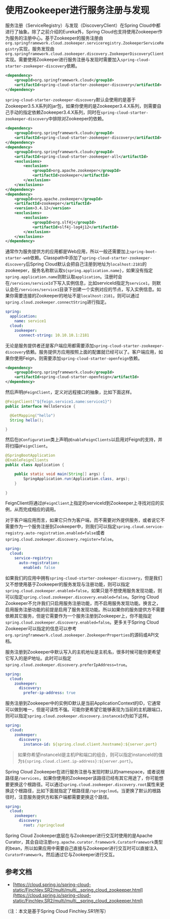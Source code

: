 # 使用Zookeeper进行服务注册与发现

服务注册（ServiceRegistry）与发现（DiscoveryClient）在Spring Cloud中都进行了抽象。除了之前介绍的Eureka外，Spring Cloud也支持使用Zookeeper作为服务的注册中心。基于Zookeeper的服务注册由`org.springframework.cloud.zookeeper.serviceregistry.ZookeeperServiceRegistry`实现，服务发现由`org.springframework.cloud.zookeeper.discovery.ZookeeperDiscoveryClient`实现。需要使用Zookeeper进行服务注册与发现时需要加入`spring-cloud-starter-zookeeper-discovery`依赖。

```xml
<dependency>
    <groupId>org.springframework.cloud</groupId>
    <artifactId>spring-cloud-starter-zookeeper-discovery</artifactId>
</dependency>
```

`spring-cloud-starter-zookeeper-discovery`默认会使用的是基于Zookeeper3.5.X系列的jar包，如果你使用的是Zookeeper3.4.X系列，则需要自己手动的指定依赖Zookeeper3.4.X系列，同时在`spring-cloud-starter-zookeeper-discovery`中排除对Zookeeper的依赖。

```xml
<dependency>
    <groupId>org.springframework.cloud</groupId>
    <artifactId>spring-cloud-starter-zookeeper-discovery</artifactId>
</dependency>
<dependency>
    <groupId>org.springframework.cloud</groupId>
    <artifactId>spring-cloud-starter-zookeeper-all</artifactId>
    <exclusions>
        <exclusion>
            <groupId>org.apache.zookeeper</groupId>
            <artifactId>zookeeper</artifactId>
        </exclusion>
    </exclusions>
</dependency>
<dependency>
    <groupId>org.apache.zookeeper</groupId>
    <artifactId>zookeeper</artifactId>
    <version>3.4.12</version>
    <exclusions>
        <exclusion>
            <groupId>org.slf4j</groupId>
            <artifactId>slf4j-log4j12</artifactId>
        </exclusion>
    </exclusions>
</dependency>
```

通常作为服务提供方的应用都是Web应用，所以一般还需要加上`spring-boot-starter-web`依赖。Classpath中添加了`spring-cloud-starter-zookeeper-discovery`后Spring Cloud默认会把自己注册到地址为`localhost:2181`的zookeeper，服务名称默认取`${spring.application.name}`，如果没有指定`spring.application.name`则默认取`application`。注册时会在`/services/serviceId`下写入实例信息，比如serviceId指定为`service1`，则默认会在`/services/service1`目录下创建一个实例对应的节点，写入实例信息。如果你需要连接的Zookeeper的地址不是`localhost:2181`，则可以通过`spring.cloud.zookeeper.connectString`进行指定。

```yaml
spring:
  application:
    name: service1
  cloud:
    zookeeper:
      connect-string: 10.10.10.1:2181
```

无论是服务提供者还是客户端应用都需要添加`spring-cloud-starter-zookeeper-discovery`依赖。服务提供方应用按照上面的配置就已经可以了。客户端应用，如果你使用Feign，则需要添加`spring-cloud-starter-openfeign`依赖。

```xml
<dependency>
    <groupId>org.springframework.cloud</groupId>
    <artifactId>spring-cloud-starter-openfeign</artifactId>
</dependency>
```

然后声明`@FeignClient`，定义对远程接口的抽象，比如下面这样。

```java
@FeignClient("${feign.service1.name:service1}")
public interface HelloService {

  @GetMapping("hello")
  String hello();

}
```

然后在`@Configuration`类上声明`@EnableFeignClients`以启用对Feign的支持，并将扫描`@FeignClient`。

```java
@SpringBootApplication
@EnableFeignClients
public class Application {

    public static void main(String[] args) {
        SpringApplication.run(Application.class, args);
    }
    
}
```

FeignClient将通过`@FeignClient`上指定的serviceId到Zookeeper上寻找对应的实例，从而完成相应的调用。

对于客户端应用而言，如果它只作为客户端，而不需要对外提供服务，或者说它不需要作为一个服务注册到Zookeeper中，则我们可以指定`spring.cloud.service-registry.auto-registration.enabled=false`或者`spring.cloud.zookeeper.discovery.register=false`。

```yaml
spring:
  cloud:
    service-registry:
      auto-registration:
        enabled: false
```

如果我们的应用中拥有`spring-cloud-starter-zookeeper-discovery`，但是我们又不想使用基于Zookeeper的服务发现与注册功能，则可以指定`spring.cloud.zookeeper.enabled=false`，如果只是不想使用服务发现功能，则可以指定`spring.cloud.zookeeper.discovery.enabled=false`。Spring Cloud Zookeeper不允许我们只启用服务注册功能，而不启用服务发现功能。换言之，启用服务注册功能的前提是启用了服务发现功能。所以如果你的服务提供方不需要依赖其它服务，但是它需要作为一个服务注册到Zookeeper上，你不能指定`spring.cloud.zookeeper.discovery.enabled=false`。更多关于Spring Cloud Zookeeper可以指定的信息可以参考`org.springframework.cloud.zookeeper.ZookeeperProperties`的源码或API文档。

服务注册到Zookeeper中默认写入的主机地址是主机名，很多时候可能你更希望它写入的是IP地址。此时可以指定`spring.cloud.zookeeper.discovery.preferIpAddress=true`。

```yaml
spring:
  cloud:
    zookeeper:
      discovery:
        prefer-ip-address: true
```

服务注册到Zookeeper中的实例ID默认是当前ApplicationContext的ID，它通常可以做到唯一，但是可读性不强。可能你更希望它能够表现为当前的主机跟端口，则可以指定`spring.cloud.zookeeper.discovery.instanceId`为如下这样。

```yaml
spring:
  cloud:
    zookeeper:
      discovery:
        instance-id: ${spring.cloud.client.hostname}:${server.port}
```

> 如果你希望instanceId是主机IP和端口的组合，则可以指定instanceId的值为`${spring.cloud.client.ip-address}:${server.port}`。

Spring Cloud Zookeeper在进行服务注册与发现时默认的namespace，或者说根路径是`/services`，如果你使用的Zookeeper该路径已经有其它用途了，你可能想要更换这个根路径。可以通过`spring.cloud.zookeeper.discovery.root`属性来更换这个根路径，比如下面就指定了根路径是`/springcloud`。当更换了默认的根路径时，注意服务提供方和客户端都需要更换这个路径。

```yaml
spring:
  cloud:
    zookeeper:
      discovery:
        root: /springcloud
```

Spring Cloud Zookeeper底层在与Zookeeper进行交互时使用的是Apache Curator，其会自动注册`org.apache.curator.framework.CuratorFramework`类型的bean，所以如果应用中需要自己直接与Zookeeper进行交互时可以直接注入`CuratorFramework`，然后通过它与Zookeeper进行交互。

## 参考文档

* [https://cloud.spring.io/spring-cloud-static/Finchley.SR2/multi/multi__spring_cloud_zookeeper.html](https://cloud.spring.io/spring-cloud-static/Finchley.SR2/multi/multi__spring_cloud_zookeeper.html)


（注：本文是基于Spring Cloud Finchley.SR1所写）